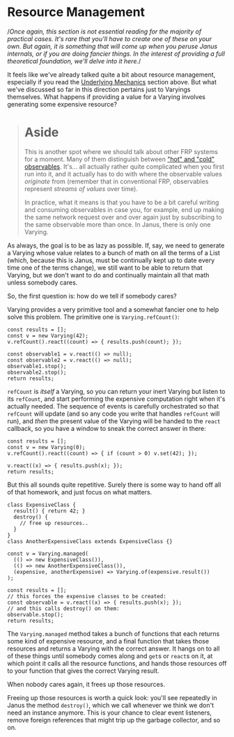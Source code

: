 
Resource Management
===================

/*Once again, this section is not essential reading for the majority of practical
cases. It's rare that you'll have to create one of these on your own. But again,
it is something that will come up when you peruse Janus internals, or if you are
doing fancier things. In the interest of providing a full theoretical foundation,
we'll delve into it here.*/

It feels like we've already talked quite a bit about resource management, especially
if you read the [Underlying Mechanics](#underlying-mechanics) section above. But
what we've discussed so far in this direction pertains just to Varyings themselves.
What happens if providing a value for a Varying involves generating some expensive
resource?

> # Aside
> This is another spot where we should talk about other FRP systems for a moment.
> Many of them distinguish between ["hot" and "cold" observables](https://alligator.io/rxjs/hot-cold-observables/).
> It's&hellip; all actually rather quite complicated when you first run into it,
> and it actually has to do with where the observable values _originate_ from
> (remember that in conventional FRP, observables represent _streams of values_
> over time).
>
> In practice, what it means is that you have to be a bit careful writing and
> consuming observables in case you, for example, end up making the same network
> request over and over again just by subscribing to the same observable more
> than once. In Janus, there is only one Varying.

As always, the goal is to be as lazy as possible. If, say, we need to generate a
Varying whose value relates to a bunch of math on all the terms of a List (which,
because this is Janus, must be continually kept up to date every time one of the
terms change), we still want to be able to return that Varying, but we don't want
to do and continually maintain all that math unless somebody cares.

So, the first question is: how do we tell if somebody cares?

Varying provides a very primitive tool and a somewhat fancier one to help solve
this problem. The primitive one is `Varying.refCount()`:

~~~
const results = [];
const v = new Varying(42);
v.refCount().react((count) => { results.push(count); });

const observable1 = v.react(() => null);
const observable2 = v.react(() => null);
observable1.stop();
observable2.stop();
return results;
~~~

`refCount` is _itself_ a Varying, so you can return your inert Varying but listen
to its `refCount`, and start performing the expensive computation right when it's
actually needed. The sequence of events is carefully orchestrated so that `refCount`
will update (and so any code you write that handles `refCount` will run), and _then_
the present value of the Varying will be handed to the `react` callback, so you
have a window to sneak the correct answer in there:

~~~
const results = [];
const v = new Varying(0);
v.refCount().react((count) => { if (count > 0) v.set(42); });

v.react((x) => { results.push(x); });
return results;
~~~

But this all sounds quite repetitive. Surely there is some way to hand off all
of that homework, and just focus on what matters.

~~~
class ExpensiveClass {
  result() { return 42; }
  destroy() {
    // free up resources..
  }
}
class AnotherExpensiveClass extends ExpensiveClass {}

const v = Varying.managed(
  (() => new ExpensiveClass()),
  (() => new AnotherExpensiveClass()),
  (expensive, anotherExpensive) => Varying.of(expensive.result())
);

const results = [];
// this forces the expensive classes to be created:
const observable = v.react((x) => { results.push(x); });
// and this calls destroy() on them:
observable.stop();
return results;
~~~

The `Varying.managed` method takes a bunch of functions that each returns some
kind of expensive resource, and a final function that takes those resources and
returns a Varying with the correct answer. It hangs on to all of these things
until somebody comes along and `get`s or `react`s on it, at which point it calls
all the resource functions, and hands those resources off to your function that
gives the correct Varying result.

When nobody cares again, it frees up those resources.

Freeing up those resources is worth a quick look: you'll see repeatedly in Janus
the method `destroy()`, which we call whenever we think we don't need an instance
anymore. This is your chance to clear event listeners, remove foreign references
that might trip up the garbage collector, and so on.

